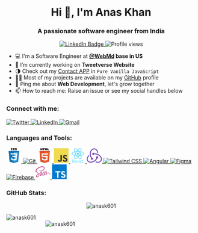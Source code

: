 <h1 align="center">Hi 👋, I'm Anas Khan</h1>
<h3 align="center">A passionate software engineer from India</h3>

<p align="center">
  <a href="https://www.linkedin.com/in/anas4engg/" target="_blank">
    <img src="https://img.shields.io/badge/%40anas4engg-blue?style=flat-square&labelColor=0077B5&logo=LinkedIn" alt="LinkedIn Badge">
  </a>
  <img src="https://komarev.com/ghpvc/?username=anask601&label=Profile%20views&color=0e75b6&style=flat" alt="Profile views" />
</p>

- 💻 I'm a Software Engineer at <strong><a href="https://www.webmd.com/" target="_blank">@WebMd</a> base in US </strong>
- 🔭 I’m currently working on **Tweetverse Website**
- 🌗 Check out my <a href="http://contact-app-nine.vercel.app/" target="_blank">Contact APP</a> in `Pure Vanilla JavaScript`
- 👨‍💻 Most of my projects are available on my <a href="https://github.com/anask601" target="_blank">GitHub</a> profile
- 💬 Ping me about <strong>Web Development</strong>, let's grow together
- 📫 How to reach me: Raise an issue or see my social handles below

<h3 align="left">Connect with me:</h3>
<p align="left">
  <a href="https://twitter.com/iamcoderanas" target="blank">
    <img align="center" src="https://raw.githubusercontent.com/rahuldkjain/github-profile-readme-generator/master/src/images/icons/Social/twitter.svg" alt="Twitter" height="30" width="40" />
  </a>
  <a href="https://linkedin.com/in/anas4engg" target="blank">
    <img align="center" src="https://raw.githubusercontent.com/rahuldkjain/github-profile-readme-generator/master/src/images/icons/Social/linked-in-alt.svg" alt="LinkedIn" height="30" width="40" />
  </a>
  <a href="mailto:anas4engg@gmail.com" target="blank">
    <img align="center" src="https://www.freepnglogos.com/uploads/logo-gmail-png/logo-gmail-png-gmail-icon-download-png-and-vector-1.png" alt="Gmail" height="45" width="45" />
  </a>
</p>

<h3 align="left">Languages and Tools:</h3>
<p align="left">
  <a href="https://www.w3schools.com/css/" target="_blank" rel="noreferrer">
    <img src="https://raw.githubusercontent.com/devicons/devicon/master/icons/css3/css3-original-wordmark.svg" alt="CSS3" width="40" height="40"/>
  </a>
  <a href="https://git-scm.com/" target="_blank" rel="noreferrer">
    <img src="https://www.vectorlogo.zone/logos/git-scm/git-scm-icon.svg" alt="Git" width="40" height="40"/>
  </a>
  <a href="https://www.w3.org/html/" target="_blank" rel="noreferrer">
    <img src="https://raw.githubusercontent.com/devicons/devicon/master/icons/html5/html5-original-wordmark.svg" alt="HTML5" width="40" height="40"/>
  </a>
  <a href="https://developer.mozilla.org/en-US/docs/Web/JavaScript" target="_blank" rel="noreferrer">
    <img src="https://raw.githubusercontent.com/devicons/devicon/master/icons/javascript/javascript-original.svg" alt="JavaScript" width="40" height="40"/>
  </a>
  <a href="https://reactjs.org/" target="_blank" rel="noreferrer">
    <img src="https://raw.githubusercontent.com/devicons/devicon/master/icons/react/react-original-wordmark.svg" alt="React" width="40" height="40"/>
  </a>
  <a href="https://redux.js.org" target="_blank" rel="noreferrer">
    <img src="https://raw.githubusercontent.com/devicons/devicon/master/icons/redux/redux-original.svg" alt="Redux" width="40" height="40"/>
  </a>
  <a href="https://tailwindcss.com/" target="_blank" rel="noreferrer">
    <img src="https://www.vectorlogo.zone/logos/tailwindcss/tailwindcss-icon.svg" alt="Tailwind CSS" width="40" height="40"/>
  </a>
  <a href="https://angular.io" target="_blank" rel="noreferrer">
    <img src="https://angular.io/assets/images/logos/angular/angular.svg" alt="Angular" width="40" height="40"/>
  </a>
  <a href="https://www.figma.com/" target="_blank" rel="noreferrer">
    <img src="https://www.vectorlogo.zone/logos/figma/figma-icon.svg" alt="Figma" width="40" height="40"/>
  </a>
  <a href="https://firebase.google.com/" target="_blank" rel="noreferrer">
    <img src="https://www.vectorlogo.zone/logos/firebase/firebase-icon.svg" alt="Firebase" width="40" height="40"/>
  </a>
  <a href="https://sass-lang.com" target="_blank" rel="noreferrer">
    <img src="https://raw.githubusercontent.com/devicons/devicon/master/icons/sass/sass-original.svg" alt="Sass" width="40" height="40"/>
  </a>
  <a href="https://www.typescriptlang.org/" target="_blank" rel="noreferrer">
    <img src="https://raw.githubusercontent.com/devicons/devicon/master/icons/typescript/typescript-original.svg" alt="TypeScript" width="40" height="40"/>
  </a>
</p>

<h3 align="left">GitHub Stats:</h3>
<p align="center">
  <img src="https://github-readme-streak-stats.herokuapp.com/?user=anask601&theme=codeSTACKr&border_radius=5&mode=weekly&type=png" alt="anask601" />
</p>
<p><img align="left" src="https://github-readme-stats.vercel.app/api/top-langs?username=anask601&show_icons=true&locale=en&layout=compact&theme=codeSTACKr" alt="anask601" width="400"/></p>
<p><img align="right" src="https://github-readme-stats.vercel.app/api?username=anask601&show_icons=true&count_private=true&include_all_commits=true&locale=en&theme=codeSTACKr" alt="anask601" width="400"/></p>
